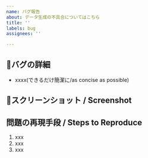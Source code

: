 ```yaml
---
name: バグ報告
about: データ生成の不具合についてはこちら
title: ''
labels: bug
assignees: ''

---
```


## 🐞バグの詳細
- xxxx(できるだけ簡潔に/as concise as possible)

## 📸スクリーンショット / Screenshot

## 問題の再現手段 / Steps to Reproduce
<!-- 問題の再現方法があれば手順を教えてください。 -->

1. xxx
2. xxx
3. xxx
